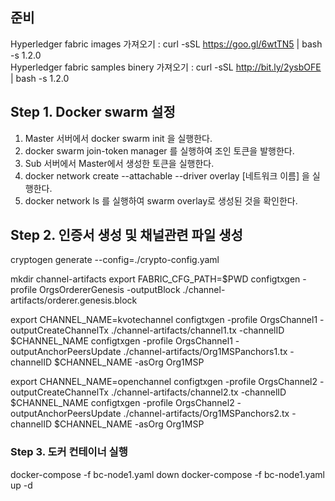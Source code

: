 ## 준비
 Hyperledger fabric images 가져오기 : curl -sSL https://goo.gl/6wtTN5 | bash -s 1.2.0 <br>
 Hyperledger fabric samples binery 가져오기 : curl -sSL http://bit.ly/2ysbOFE | bash -s 1.2.0

## Step 1. Docker swarm 설정

1. Master 서버에서 docker swarm init 을 실행한다.
2. docker swarm join-token manager 를 실행하여 조인 토큰을 발행한다.
3. Sub 서버에서 Master에서 생성한 토큰을 실행한다.
4. docker network create --attachable --driver overlay [네트워크 이름] 을 실행한다.
5. docker network ls 를 실행하여 swarm overlay로 생성된 것을 확인한다.

## Step 2. 인증서 생성 및 채널관련 파일 생성 

cryptogen generate --config=./crypto-config.yaml

mkdir channel-artifacts
export FABRIC_CFG_PATH=$PWD
configtxgen -profile OrgsOrdererGenesis -outputBlock ./channel-artifacts/orderer.genesis.block

export CHANNEL_NAME=kvotechannel
configtxgen -profile OrgsChannel1 -outputCreateChannelTx ./channel-artifacts/channel1.tx -channelID $CHANNEL_NAME
configtxgen -profile OrgsChannel1 -outputAnchorPeersUpdate ./channel-artifacts/Org1MSPanchors1.tx -channelID $CHANNEL_NAME -asOrg Org1MSP


export CHANNEL_NAME=openchannel
configtxgen -profile OrgsChannel2 -outputCreateChannelTx ./channel-artifacts/channel2.tx -channelID $CHANNEL_NAME
configtxgen -profile OrgsChannel2 -outputAnchorPeersUpdate ./channel-artifacts/Org1MSPanchors2.tx -channelID $CHANNEL_NAME -asOrg Org1MSP


### Step 3. 도커 컨테이너 실행
docker-compose -f bc-node1.yaml down
docker-compose -f bc-node1.yaml up -d
